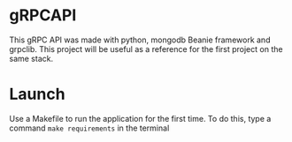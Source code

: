 # gRPCAPI
This gRPC API was made with python, mongodb Beanie framework and grpclib. This project will be useful as a reference for the first project on the same stack.

# Launch
Use a Makefile to run the application for the first time. To do this, type a command `make requirements` in the terminal 

